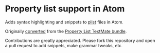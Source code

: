 # Property list support in Atom

Adds syntax highlighting and snippets to [plist](http://en.wikipedia.org/wiki/Property_list)
files in Atom.

Originally [converted](http://atom.io/docs/latest/converting-a-text-mate-bundle)
from the [Property List TextMate bundle](https://github.com/textmate/property-list.tmbundle).

Contributions are greatly appreciated. Please fork this repository and open a
pull request to add snippets, make grammar tweaks, etc.
